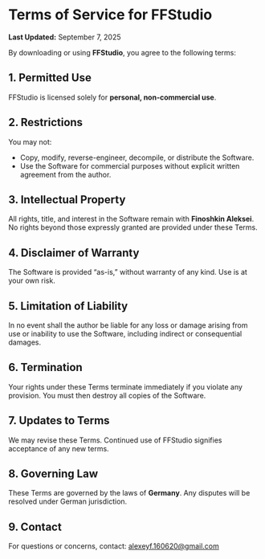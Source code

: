 # Terms of Service for FFStudio

**Last Updated:** September 7, 2025

By downloading or using **FFStudio**, you agree to the following terms:

## 1. Permitted Use  
FFStudio is licensed solely for **personal, non-commercial use**.

## 2. Restrictions  
You may not:
- Copy, modify, reverse-engineer, decompile, or distribute the Software.  
- Use the Software for commercial purposes without explicit written agreement from the author.

## 3. Intellectual Property  
All rights, title, and interest in the Software remain with **Finoshkin Aleksei**. No rights beyond those expressly granted are provided under these Terms.

## 4. Disclaimer of Warranty  
The Software is provided “as-is,” without warranty of any kind. Use is at your own risk.

## 5. Limitation of Liability  
In no event shall the author be liable for any loss or damage arising from use or inability to use the Software, including indirect or consequential damages.

## 6. Termination  
Your rights under these Terms terminate immediately if you violate any provision. You must then destroy all copies of the Software.

## 7. Updates to Terms  
We may revise these Terms. Continued use of FFStudio signifies acceptance of any new terms.

## 8. Governing Law  
These Terms are governed by the laws of **Germany**. Any disputes will be resolved under German jurisdiction.

## 9. Contact  
For questions or concerns, contact: alexeyf.160620@gmail.com